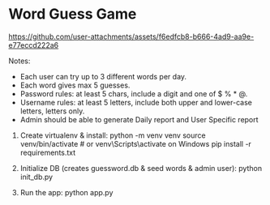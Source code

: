 # Word Guess Game




https://github.com/user-attachments/assets/f6edfcb8-b666-4ad9-aa9e-e77eccd222a6



Notes:
- Each user can try up to 3 different words per day.
- Each word gives max 5 guesses.
- Password rules: at least 5 chars, include a digit and one of $ % * @.
- Username rules: at least 5 letters, include both upper and lower-case letters, letters only.
- Admin should be able to generate Daily report and User Specific report

1. Create virtualenv & install:
   python -m venv venv
   source venv/bin/activate   # or venv\Scripts\activate on Windows
   pip install -r requirements.txt

2. Initialize DB (creates guessword.db & seed words & admin user):
   python init_db.py

3. Run the app:
   python app.py

#


